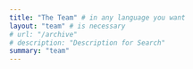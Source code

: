 ```yaml
---
title: "The Team" # in any language you want
layout: "team" # is necessary
# url: "/archive"
# description: "Description for Search"
summary: "team"
---
```

